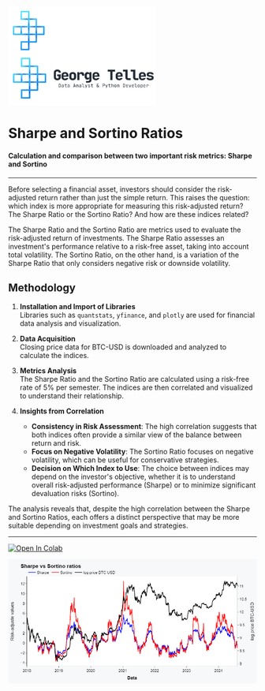 <div>
  <img src="https://raw.githubusercontent.com/GeorgeTelles/georgetelles/f69531ec6b293b5148563588a764c010015d315e/logo_clara.png" alt="logo clara" width="300" style="display: inline-block; vertical-align: top; margin-right: 10px;">
  <img src="https://raw.githubusercontent.com/GeorgeTelles/georgetelles/f69531ec6b293b5148563588a764c010015d315e/logo_dark.png" alt="logo dark" width="300" style="display: inline-block; vertical-align: top;">
</div>

# **Sharpe and Sortino Ratios**

#### Calculation and comparison between two important risk metrics: Sharpe and Sortino

---

Before selecting a financial asset, investors should consider the risk-adjusted return rather than just the simple return. This raises the question: which index is more appropriate for measuring this risk-adjusted return? The Sharpe Ratio or the Sortino Ratio? And how are these indices related?

The Sharpe Ratio and the Sortino Ratio are metrics used to evaluate the risk-adjusted return of investments. The Sharpe Ratio assesses an investment's performance relative to a risk-free asset, taking into account total volatility. The Sortino Ratio, on the other hand, is a variation of the Sharpe Ratio that only considers negative risk or downside volatility.

## Methodology

1. **Installation and Import of Libraries**  
   Libraries such as `quantstats`, `yfinance`, and `plotly` are used for financial data analysis and visualization.

2. **Data Acquisition**  
   Closing price data for BTC-USD is downloaded and analyzed to calculate the indices.

3. **Metrics Analysis**  
   The Sharpe Ratio and the Sortino Ratio are calculated using a risk-free rate of 5% per semester. The indices are then correlated and visualized to understand their relationship.

4. **Insights from Correlation**  
   - **Consistency in Risk Assessment**: The high correlation suggests that both indices often provide a similar view of the balance between return and risk.
   - **Focus on Negative Volatility**: The Sortino Ratio focuses on negative volatility, which can be useful for conservative strategies.
   - **Decision on Which Index to Use**: The choice between indices may depend on the investor's objective, whether it is to understand overall risk-adjusted performance (Sharpe) or to minimize significant devaluation risks (Sortino).

The analysis reveals that, despite the high correlation between the Sharpe and Sortino Ratios, each offers a distinct perspective that may be more suitable depending on investment goals and strategies.

---



[<img src="https://colab.research.google.com/assets/colab-badge.svg" alt="Open In Colab"/>](https://colab.research.google.com/github/GeorgeTelles/sharpe_sortino_ratio/blob/main/Sharpe_Sortino_Ratio.ipynb)

<img src="https://github.com/GeorgeTelles/sharpe_sortino_ratio/blob/ed9bd99e67bb5397f1789f5673d2c69b9a8ccfbe/sharpe%20vs%20sortino.png" alt="Sharpe and Sortino"/>
